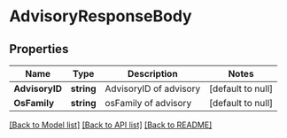 # AdvisoryResponseBody

## Properties
Name | Type | Description | Notes
------------ | ------------- | ------------- | -------------
**AdvisoryID** | **string** | AdvisoryID of advisory | [default to null]
**OsFamily** | **string** | osFamily of advisory | [default to null]

[[Back to Model list]](../README.md#documentation-for-models) [[Back to API list]](../README.md#documentation-for-api-endpoints) [[Back to README]](../README.md)

